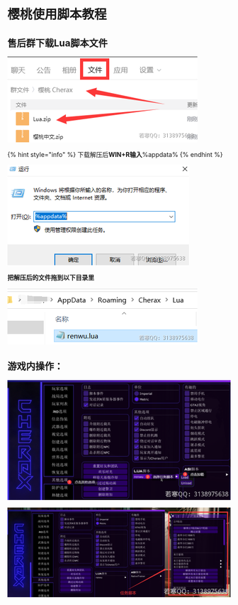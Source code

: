 # 樱桃使用脚本教程

## **售后群下载Lua脚本文件**

![](<../../.gitbook/assets/image (23) (1).png>)

{% hint style="info" %}
下载解压后**WIN+R输入**%appdata%
{% endhint %}

![](<../../.gitbook/assets/image (63) (1).png>)

**把解压后的文件拖到以下目录里**

![](<../../.gitbook/assets/image (8).png>)

## **游戏内操作：**

![](<../../.gitbook/assets/image (74) (1) (1).png>)

![](<../../.gitbook/assets/image (72).png>)
